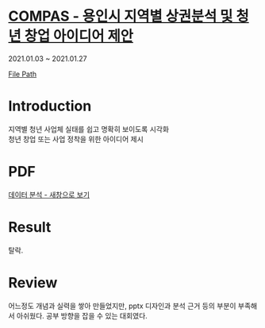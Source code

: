 # [COMPAS - 용인시 지역별 상권분석 및 청년 창업 아이디어 제안](https://compas.lh.or.kr/) 

2021.01.03 ~ 2021.01.27

[File Path](https://github.com/98hyun/project/tree/master/%5B%EC%9A%A9%EC%9D%B8_%EA%B3%B5%EA%B0%84%EB%B6%84%EC%84%9D%5D)

# Introduction

지역별 청년 사업체 실태를 쉽고 명확히 보이도록 시각화  
청년 창업 또는 사업 정착을 위한 아이디어 제시  

# PDF

<a href="용인시.pdf">데이터 분석 - 새창으로 보기</a>

# Result

탈락.

# Review

어느정도 개념과 실력을 쌓아 만들었지만, pptx 디자인과 분석 근거 등의 부분이 부족해서 아쉬웠다. 공부 방향을 잡을 수 있는 대회였다.